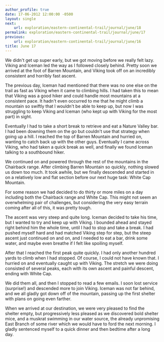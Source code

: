 ```yaml
---
author_profile: true
date: 17-06-2012 12:00:00 -0500
layout: single
next:
    url: exploration/eastern-continental-trail/journal/june/18
permalink: exploration/eastern-continental-trail/journal/june/17
previous:
    url: exploration/eastern-continental-trail/journal/june/16
title: June 17
---
```

We didn't get up super early, but we got moving before we really felt lazy. Viking and Iceman led the way as I followed closely behind. Pretty soon we arrived at the foot of Barren Mountain, and Viking took off on an incredibly consistent and horribly fast ascent.

The previous day, Iceman had mentioned that there was no one else on the trail as fast as Viking when it came to climbing hills. I had taken this to mean that Viking was a good hiker and could handle most mountains at a consistent pace. It hadn't even occurred to me that he might climb a mountain so swiftly that I wouldn't be able to keep up, but now I was struggling to keep Viking and Iceman (who kept up with Viking for the most part) in sight.

Eventually I had to take a short break to retrieve and eat a Nature Valley bar. I had been downing them on the go but couldn't use that strategy when going up a hill. I reached the top of Barren Mountain and hurried on, wanting to catch back up with the other guys. Eventually I came across Viking, who had taken a quick break as well, and finally we found Iceman talking to a southbound hiker.

We continued on and powered through the rest of the mountains in the Chairback range. After climbing Barren Mountain so quickly, nothing slowed us down too much. It took awhile, but we finally descended and started in on a relatively low and flat section before our next huge task: White Cap Mountain.

For some reason we had decided to do thirty or more miles on a day including both the Chairback range and White Cap. This might not seem an overwhelming pair of challenges, but considering the very easy terrain coming after all of this, it was pretty tough.

The ascent was very steep and quite long. Iceman decided to take his time, but I wanted to try and keep up with Viking. I bounded ahead and stayed right behind him the whole time, until I had to stop and take a break. I had pushed myself hard and had matched Viking step for step, but the steep ascent just continued on and on, and I needed to eat a bar, drink some water, and maybe even breathe if I felt like spoiling myself.

After that I reached the first peak quite quickly. I had only another hundred yards to climb when I had stopped. Of course, I could not have known that. I hurried on and eventually caught up with Viking. The stretch we were doing consisted of several peaks, each with its own ascent and painful descent, ending with White Cap.

We did them all, and then I stopped to read a few emails. I soon lost service (surprise!) and descended more to join Viking. Iceman was not far behind, and we all gladly got down off of the mountain, passing up the first shelter with plans on going even farther.

When we arrived at our destination, we were very pleased to find the shelter empty, but progressively less pleased as we discovered bold shelter mice, and a muskrat swimming in our water source, the already unpromising East Branch of some river which we would have to ford the next morning. I gladly sentenced myself to a quick dinner and then bedtime after a long day.